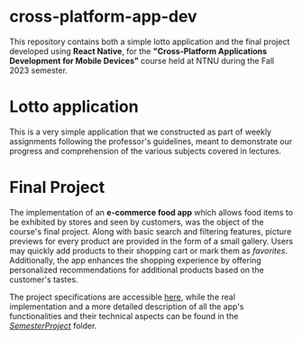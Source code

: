 # cross-platform-app-dev
This repository contains both a simple lotto application and the final project developed using **React Native**, for the **"Cross-Platform Applications Development for Mobile Devices"** course held at NTNU during the Fall 2023 semester.

# Lotto application
This is a very simple application that we constructed as part of weekly assignments following the professor's guidelines, meant to demonstrate our progress and comprehension of the various subjects covered in lectures.

# Final Project
The implementation of an **e-commerce food app** which allows food items to be exhibited by stores and seen by customers, was the object of the course's final project. 
Along with basic search and filtering features, picture previews for every product are provided in the form of a small gallery. Users may quickly add products to their shopping cart or mark them as *favorites*. Additionally, the app enhances the shopping experience by offering personalized recommendations for additional products based on the customer's tastes.

The project specifications are accessible [here](https://github.com/FrancescaGrimaldi/cross-platform-app-dev/blob/main/INFT2508%20-%20Prosjekt%202023.pdf), while the real implementation and a more detailed description of all the app's functionalities and their technical aspects can be found in the [_SemesterProject_](https://github.com/FrancescaGrimaldi/cross-platform-app-dev/tree/main/SemesterProject) folder.
